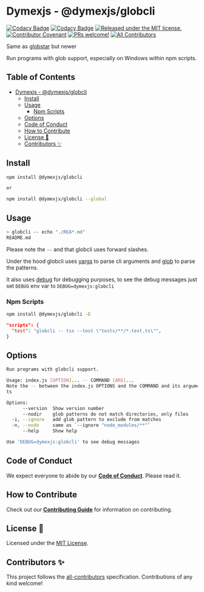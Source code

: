 # Dymexjs - @dymexjs/globcli

[![Codacy Badge](https://app.codacy.com/project/badge/Grade/14dbc81adf924a61a80e7f0c95cad6c1)](https://app.codacy.com/gh/dymexjs/globcli/dashboard?utm_source=gh&utm_medium=referral&utm_content=&utm_campaign=Badge_grade)
[![Codacy Badge](https://app.codacy.com/project/badge/Coverage/14dbc81adf924a61a80e7f0c95cad6c1)](https://app.codacy.com/gh/dymexjs/globcli/dashboard?utm_source=gh&utm_medium=referral&utm_content=&utm_campaign=Badge_coverage)
[![Released under the MIT license.](https://img.shields.io/badge/license-MIT-blue.svg)](./LICENSE)
[![Contributor Covenant](https://img.shields.io/badge/Contributor%20Covenant-2.1-4baaaa.svg)](./CODE_OF_CONDUCT.md)
[![PRs welcome!](https://img.shields.io/badge/PRs-welcome-brightgreen.svg)](./CONTRIBUTING.md)
[![All Contributors](https://img.shields.io/github/all-contributors/dymexjs/globcli?color=ee8449&style=flat-square)](#contributors-)

Same as [globstar](https://www.npmjs.com/package/globstar) but newer

Run programs with glob support, especially on Windows within npm scripts.

<!-- omit in toc -->
## Table of Contents

- [Dymexjs - @dymexjs/globcli](#dymexjs---dymexjsglobcli)
  - [Install](#install)
  - [Usage](#usage)
    - [Npm Scripts](#npm-scripts)
  - [Options](#options)
  - [Code of Conduct](#code-of-conduct)
  - [How to Contribute](#how-to-contribute)
  - [License 📝](#license-)
  - [Contributors ✨](#contributors-)

## Install

```sh
npm install @dymexjs/globcli

or

npm install @dymexjs/globcli --global
```

## Usage

```sh
> globcli -- echo "./REA*.md"
README.md
```

Please note the `--` and that globcli uses forward slashes.

Under the hood globcli uses [yargs](https://www.npmjs.com/package/yargs) to parse cli arguments and [glob](https://www.npmjs.com/package/glob) to parse the patterns.

It also uses [debug](https://www.npmjs.com/package/debug) for debugging purposes, to see the debug messages just set `DEBUG` env var to `DEBUG=dymexjs:globcli`

### Npm Scripts

```sh
npm install @dymexjs/globcli -D
```

```json
"scripts": {
  "test": "globcli -- tsx --test \"tests/**/*.test.ts\"",
}
```

## Options

```sh
Run programs with globcli support.

Usage: index.js [OPTION]... -- COMMAND [ARG]...
Note the -- between the index.js OPTIONS and the COMMAND and its argumen
ts

Options:
      --version  Show version number                                   [boolean]
      --nodir    glob patterns do not match directories, only files    [boolean]
  -i, --ignore   add glob pattern to exclude from matches                [array]
  -n, --node     same as `--ignore "node_modules/**"`                  [boolean]
      --help     Show help                                             [boolean]

Use 'DEBUG=dymexjs:globcli' to see debug messages
```

## Code of Conduct

We expect everyone to abide by our [**Code of Conduct**](./CODE_OF_CONDUCT.md). Please read it.

## How to Contribute

Check out our [**Contributing Guide**](./CONTRIBUTING.md) for information on contributing.

## License 📝

Licensed under the [MIT License](./LICENSE).

## Contributors ✨

<!-- ALL-CONTRIBUTORS-LIST:START - Do not remove or modify this section -->
<!-- prettier-ignore-start -->
<!-- markdownlint-disable -->

<!-- markdownlint-restore -->
<!-- prettier-ignore-end -->

<!-- ALL-CONTRIBUTORS-LIST:END -->

This project follows the [all-contributors](https://github.com/all-contributors/all-contributors) specification. Contributions of any kind welcome!
